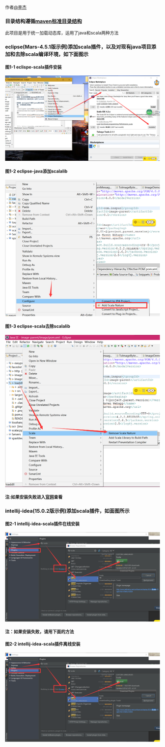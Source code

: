 作者[@李杰][1]
### 目录结构遵循[maven标准目录结构][2]
此项目是用于统一加载动态库，运用了java和scala两种方法

### eclipse(Mars-4.5.1版示例)添加scala插件，以及对现有java项目添加和去除scala编译环境，如下面图示
#### 图1-1 eclispe-scala插件安装
![eclispe-scala插件安装](resources/eclispe-scala插件安装.png)
#### 图1-2 eclipse-java添加scalalib
![eclipse-java添加scalalib](resources/eclipse-java添加scalalib.png)
#### 图1-3 eclipse-scala去除scalalib
![eclipse-scala去除scalalib](resources/eclipse-scala去除scalalib.png)
#### 注:如果安装失败进入[官网][3]查看

### intellij-idea(15.0.2版示例)添加scala插件，如面图所示 
#### 图2-1 intellij-idea-scala插件在线安装
![intellij-idea-scala插件安装](resources/intellij-安装scala插件.png)
#### 注：如果安装失败，请用下面的方法
#### 图2-2 intellij-idea-scala插件离线安装
![intellij-idea-scala插件安装](resources/intellij-安装scala插件.png)



[1]: http://weibo.com/smirklijie
[2]: http://maven.apache.org/guides/introduction/introduction-to-the-standard-directory-layout.html
[3]: http://scala-ide.org/